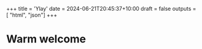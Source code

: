 +++
title = 'Ylay'
date = 2024-06-21T20:45:37+10:00
draft = false
outputs = [ "html", "json"]
+++

# Warm welcome

